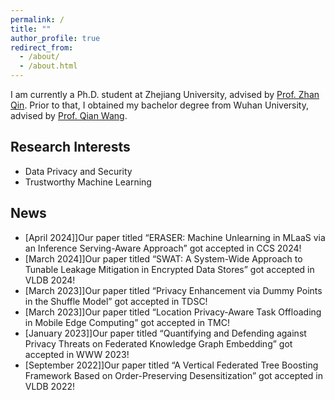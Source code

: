 ```yaml
---
permalink: /
title: ""
author_profile: true
redirect_from: 
  - /about/
  - /about.html
---
```




I am currently a Ph.D. student at Zhejiang University, advised by [Prof. Zhan Qin](https://scholar.google.com/citations?user=5fa4lOQAAAAJ&hl=en). Prior to that, I obtained my bachelor degree from Wuhan University, advised by [Prof. Qian Wang](http://nisplab.whu.edu.cn/people.html).



## Research Interests

- Data Privacy and Security
- Trustworthy Machine Learning



## News

- [April 2024]]Our paper titled “ERASER: Machine Unlearning in MLaaS via an Inference Serving-Aware Approach” got accepted in CCS 2024!
- [March 2024]]Our paper titled “SWAT: A System-Wide Approach to Tunable Leakage Mitigation in Encrypted Data Stores” got accepted in VLDB 2024!
- [March 2023]]Our paper titled “Privacy Enhancement via Dummy Points in the Shuffle Model” got accepted in TDSC!
- [March 2023]]Our paper titled “Location Privacy-Aware Task Offloading in Mobile Edge Computing” got accepted in TMC!
- [January 2023]]Our paper titled “Quantifying and Defending against Privacy Threats on Federated Knowledge Graph Embedding” got accepted in WWW 2023!
- [September 2022]]Our paper titled “A Vertical Federated Tree Boosting Framework Based on Order-Preserving Desensitization” got accepted in VLDB 2022!

